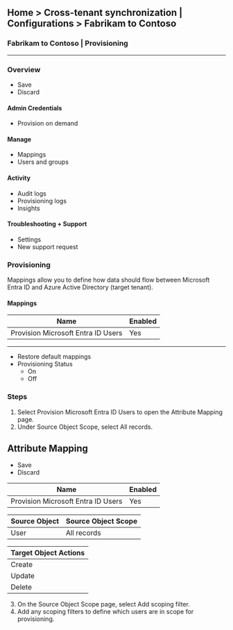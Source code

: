 ## Home > Cross-tenant synchronization | Configurations > Fabrikam to Contoso
### Fabrikam to Contoso | Provisioning

---

### Overview

- Save
- Discard

#### Admin Credentials
- Provision on demand

#### Manage
- Mappings
- Users and groups

#### Activity
- Audit logs
- Provisioning logs
- Insights

#### Troubleshooting + Support
- Settings
- New support request

### Provisioning
Mappings allow you to define how data should flow between Microsoft Entra ID and Azure Active Directory (target tenant).

#### Mappings

| Name                               | Enabled |
| ---------------------------------- | ------- |
| Provision Microsoft Entra ID Users | Yes     |

---

- Restore default mappings
- Provisioning Status
  - On
  - Off

### Steps

1. Select Provision Microsoft Entra ID Users to open the Attribute Mapping page.
2. Under Source Object Scope, select All records.

## Attribute Mapping

- Save
- Discard

| Name                               | Enabled |
| ---------------------------------- | ------- |
| Provision Microsoft Entra ID Users | Yes     |

| Source Object | Source Object Scope |
| ------------- | ------------------- |
| User          | All records         |

| Target Object Actions |
| -------------------- |
| Create               |
| Update               |
| Delete               |

3. On the Source Object Scope page, select Add scoping filter.
4. Add any scoping filters to define which users are in scope for provisioning.